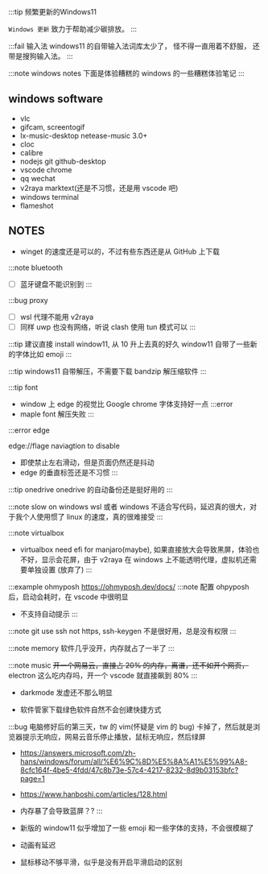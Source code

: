 :::tip 频繁更新的Windows11
<iconify-icon icon="fluent:leaf-two-20-regular" style="color: #2c8d11;" /> 

`Windows 更新` 致力于帮助减少碳排放。
:::

:::fail 输入法
windows11 的自带输入法词库太少了， 怪不得一直用着不舒服， 还带是搜狗输入法。
:::

:::note windows notes
下面是体验糟糕的 windows 的一些糟糕体验笔记
:::

## windows software

- vlc
- gifcam, screentogif
- lx-music-desktop netease-music 3.0+
- cloc
- calibre
- nodejs git github-desktop
- vscode chrome
- qq wechat
- v2raya marktext(还是不习惯，还是用 vscode 吧)
- windows terminal
- flameshot

## NOTES

- winget 的速度还是可以的，不过有些东西还是从 GitHub 上下载

:::note bluetooth

- [ ] 蓝牙键盘不能识别到
:::

:::bug proxy

- [ ] wsl 代理不能用 v2raya
- [ ] 同样 uwp 也没有网络，听说 clash 使用 tun 模式可以
:::

:::tip
建议直接 install window11, 从 10 升上去真的好久
window11 自带了一些新的字体比如 emoji
:::

:::tip
windows11 自带解压，不需要下载 bandzip 解压缩软件
:::

:::tip font

- window 上 edge 的视觉比 Google chrome 字体支持好一点
  :::error
- maple font 解压失败
  :::

:::error edge

edge://flage naviagtion to disable

- 即使禁止左右滑动，但是页面仍然还是抖动
- edge 的垂直标签还是不习惯
:::

:::tip onedrive
onedrive 的自动备份还是挺好用的
:::

:::note slow on windows
wsl 或者 windows 不适合写代码，延迟真的很大，对于我个人使用惯了 linux 的速度，真的很难接受
:::

:::note virtualbox

- virtualbox need efi for manjaro(maybe), 如果直接放大会导致黑屏，体验也不好，显示会花屏，由于 v2raya 在 windows 上不能透明代理，虚拟机还需要单独设置 (放弃了)
  :::

:::example ohmyposh
https://ohmyposh.dev/docs/
:::note
配置 ohpyposh 后，启动会耗时，在 vscode 中很明显

- 不支持自动提示
:::

:::note git
use ssh not https, ssh-keygen 不是很好用，总是没有权限
:::

:::note memory
软件几乎没开，内存就占了一半了
:::

:::note music
~~开一个网易云，直接占 20% 的内存，离谱，还不如开个网页，~~ electron 这么吃内存吗，开一个 vscode 就直接飙到 80%
:::

- darkmode 发虚还不那么明显

- 软件管家下载绿色软件自然不会创建快捷方式

:::bug
电脑修好后的第三天，tw 的 vim(怀疑是 vim 的 bug) 卡掉了，然后就是浏览器提示无响应，网易云音乐停止播放，鼠标无响应，然后绿屏

- https://answers.microsoft.com/zh-hans/windows/forum/all/%E6%9C%8D%E5%8A%A1%E5%99%A8-8cfc164f-4be5-4fdd/47c8b73e-57c4-4217-8232-8d9b03153bfc?page=1
- https://www.hanboshi.com/articles/128.html
- 内存暴了会导致蓝屏？?
:::

- 新版的 window11 似乎增加了一些 emoji 和一些字体的支持，不会很模糊了
- 动画有延迟
- 鼠标移动不够平滑，似乎是没有开启平滑启动的区别
